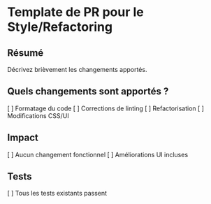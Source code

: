 # Template de PR pour le Style/Refactoring

## Résumé
Décrivez brièvement les changements apportés.

## Quels changements sont apportés ?
[ ] Formatage du code
[ ] Corrections de linting
[ ] Refactorisation
[ ] Modifications CSS/UI

## Impact
[ ] Aucun changement fonctionnel
[ ] Améliorations UI incluses

## Tests
[ ] Tous les tests existants passent
